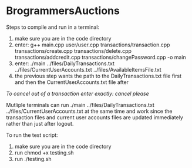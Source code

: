 # BrogrammersAuctions

Steps to compile and run in a terminal:

1. make sure you are in the code directory
2. enter:  g++ main.cpp user/user.cpp transactions/transaction.cpp transactions/create.cpp transactions/delete.cpp transactions/addcredit.cpp transactions/changePassword.cpp -o main
3. enter: ./main ../files/DailyTransactions.txt ../files/CurrentUserAccounts.txt ../files/AvailableItemsFile.txt
4. the previous step wants the path to the DailyTransactions.txt file first and then the CurrentUserAccounts.txt file after

*To cancel out of a transaction enter exactly: cancel please*

Mutliple terminals can run ./main ../files/DailyTransactions.txt ../files/CurrentUserAccounts.txt at the same time and work since the transaction files and current user accounts files are updated immediately rather than just after logout.

To run the test script:
1. make sure you are in the code directory
2. run chmod +x testing.sh
3. run ./testing.sh
